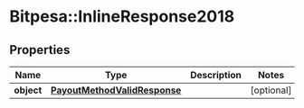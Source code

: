 # Bitpesa::InlineResponse2018

## Properties
Name | Type | Description | Notes
------------ | ------------- | ------------- | -------------
**object** | [**PayoutMethodValidResponse**](PayoutMethodValidResponse.md) |  | [optional] 


